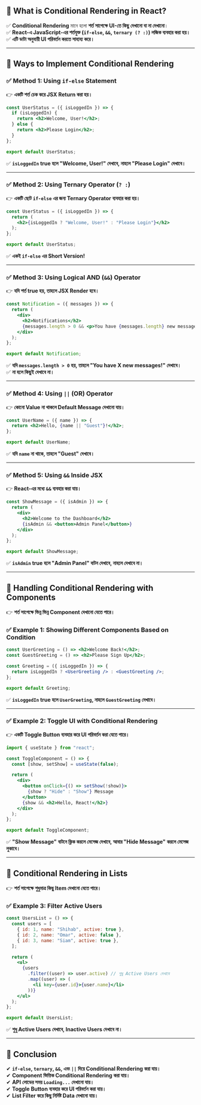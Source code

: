 ## **🔹 What is Conditional Rendering in React?**  
✅ **Conditional Rendering** মানে হলো **শর্ত সাপেক্ষে UI-তে কিছু দেখানো বা না দেখানো**।  
✅ **React-এ JavaScript-এর শর্তযুক্ত (`if-else`, `&&`, `ternary (? :)`) লজিক ব্যবহার করা হয়।**  
✅ **এটি ডাটা অনুযায়ী UI পরিবর্তন করতে সাহায্য করে।**  

---

## **📌 Ways to Implement Conditional Rendering**  

### **✅ Method 1: Using `if-else` Statement**  
👉 **একটি শর্ত চেক করে JSX Return করা হয়।**  

```jsx
const UserStatus = ({ isLoggedIn }) => {
  if (isLoggedIn) {
    return <h2>Welcome, User!</h2>;
  } else {
    return <h2>Please Login</h2>;
  }
};

export default UserStatus;
```
✅ **`isLoggedIn` true হলে "Welcome, User!" দেখাবে, নাহলে "Please Login" দেখাবে।**  

---

### **✅ Method 2: Using Ternary Operator (`? :`)**  
👉 **একটি ছোট `if-else` এর জন্য Ternary Operator ব্যবহার করা হয়।**  

```jsx
const UserStatus = ({ isLoggedIn }) => {
  return (
    <h2>{isLoggedIn ? "Welcome, User!" : "Please Login"}</h2>
  );
};

export default UserStatus;
```
✅ **একই `if-else` এর Short Version!**  

---

### **✅ Method 3: Using Logical AND (`&&`) Operator**  
👉 **যদি শর্ত true হয়, তাহলে JSX Render হবে।**  

```jsx
const Notification = ({ messages }) => {
  return (
    <div>
      <h2>Notifications</h2>
      {messages.length > 0 && <p>You have {messages.length} new messages!</p>}
    </div>
  );
};

export default Notification;
```
✅ **যদি `messages.length > 0` হয়, তাহলে "You have X new messages!" দেখাবে।**  
✅ **না হলে কিছুই দেখাবে না।**  

---

### **✅ Method 4: Using `||` (OR) Operator**  
👉 **কোনো Value না থাকলে Default Message দেখানো যায়।**  

```jsx
const UserName = ({ name }) => {
  return <h2>Hello, {name || "Guest"}!</h2>;
};

export default UserName;
```
✅ **যদি `name` না থাকে, তাহলে "Guest" দেখাবে।**  

---

### **✅ Method 5: Using `&&` Inside JSX**  
👉 **React-এর মধ্যে `&&` ব্যবহার করা যায়।**  

```jsx
const ShowMessage = ({ isAdmin }) => {
  return (
    <div>
      <h2>Welcome to the Dashboard</h2>
      {isAdmin && <button>Admin Panel</button>}
    </div>
  );
};

export default ShowMessage;
```
✅ **`isAdmin` true হলে "Admin Panel" বাটন দেখাবে, নাহলে দেখাবে না।**  

---

## **📌 Handling Conditional Rendering with Components**  
👉 **শর্ত সাপেক্ষে ভিন্ন ভিন্ন Component দেখানো যেতে পারে।**  

### **✅ Example 1: Showing Different Components Based on Condition**
```jsx
const UserGreeting = () => <h2>Welcome Back!</h2>;
const GuestGreeting = () => <h2>Please Sign Up</h2>;

const Greeting = ({ isLoggedIn }) => {
  return isLoggedIn ? <UserGreeting /> : <GuestGreeting />;
};

export default Greeting;
```
✅ **`isLoggedIn` true হলে `UserGreeting`, নাহলে `GuestGreeting` দেখাবে।**  

---

### **✅ Example 2: Toggle UI with Conditional Rendering**
👉 **একটি Toggle Button ব্যবহার করে UI পরিবর্তন করা যেতে পারে।**  

```jsx
import { useState } from "react";

const ToggleComponent = () => {
  const [show, setShow] = useState(false);

  return (
    <div>
      <button onClick={() => setShow(!show)}>
        {show ? "Hide" : "Show"} Message
      </button>
      {show && <h2>Hello, React!</h2>}
    </div>
  );
};

export default ToggleComponent;
```
✅ **"Show Message" বাটনে ক্লিক করলে মেসেজ দেখাবে, আবার "Hide Message" করলে মেসেজ লুকাবে।**  

---

## **📌 Conditional Rendering in Lists**  
👉 **শর্ত সাপেক্ষে শুধুমাত্র কিছু Item দেখানো যেতে পারে।**  

### **✅ Example 3: Filter Active Users**
```jsx
const UsersList = () => {
  const users = [
    { id: 1, name: "Shihab", active: true },
    { id: 2, name: "Omar", active: false },
    { id: 3, name: "Siam", active: true },
  ];

  return (
    <ul>
      {users
        .filter((user) => user.active) // শুধু Active Users দেখাবে
        .map((user) => (
          <li key={user.id}>{user.name}</li>
        ))}
    </ul>
  );
};

export default UsersList;
```
✅ **শুধু Active Users দেখাবে, Inactive Users দেখাবে না।**  

---

## **📌 Conclusion**  
✔ **`if-else`, `ternary`, `&&`, এবং `||` দিয়ে Conditional Rendering করা যায়।**  
✔ **Component ভিত্তিক Conditional Rendering করা যায়।**  
✔ **API লোডের সময় `Loading...` দেখানো যায়।**  
✔ **Toggle Button ব্যবহার করে UI পরিবর্তন করা যায়।**  
✔ **List Filter করে কিছু নির্দিষ্ট Data দেখানো যায়।**  
